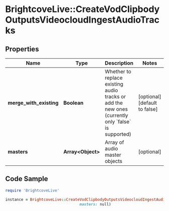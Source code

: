 # BrightcoveLive::CreateVodClipbodyOutputsVideocloudIngestAudioTracks

## Properties

Name | Type | Description | Notes
------------ | ------------- | ------------- | -------------
**merge_with_existing** | **Boolean** | Whether to replace existing audio tracks or add the new ones (currently only &#x60;false&#x60; is supported) | [optional] [default to false]
**masters** | **Array&lt;Object&gt;** | Array of audio master objects | [optional] 

## Code Sample

```ruby
require 'BrightcoveLive'

instance = BrightcoveLive::CreateVodClipbodyOutputsVideocloudIngestAudioTracks.new(merge_with_existing: null,
                                 masters: null)
```


